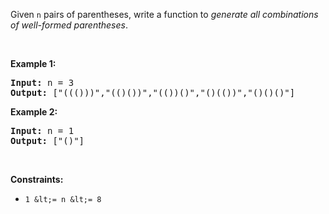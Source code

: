 Given `` n `` pairs of parentheses, write a function to _generate all combinations of well-formed parentheses_.

&nbsp;

__Example 1:__

<pre><strong>Input:</strong> n = 3
<strong>Output:</strong> ["((()))","(()())","(())()","()(())","()()()"]
</pre>

__Example 2:__

<pre><strong>Input:</strong> n = 1
<strong>Output:</strong> ["()"]
</pre>

&nbsp;

__Constraints:__

*   `` 1 &lt;= n &lt;= 8 ``